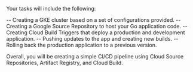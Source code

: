 Your tasks will include the following:

-- Creating a GKE cluster based on a set of configurations provided.
-- Creating a Google Source Repository to host your Go application code.
-- Creating Cloud Build Triggers that deploy a production and development application.
-- Pushing updates to the app and creating new builds.
-- Rolling back the production application to a previous version.

Overall, you will be creating a simple CI/CD pipeline using Cloud Source Repositories, Artifact Registry, and Cloud Build.